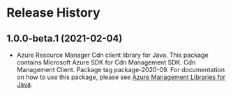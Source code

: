 # Release History

## 1.0.0-beta.1 (2021-02-04)

- Azure Resource Manager Cdn client library for Java. This package contains Microsoft Azure SDK for Cdn Management SDK. Cdn Management Client. Package tag package-2020-09. For documentation on how to use this package, please see [Azure Management Libraries for Java](https://aka.ms/azsdk/java/mgmt).

